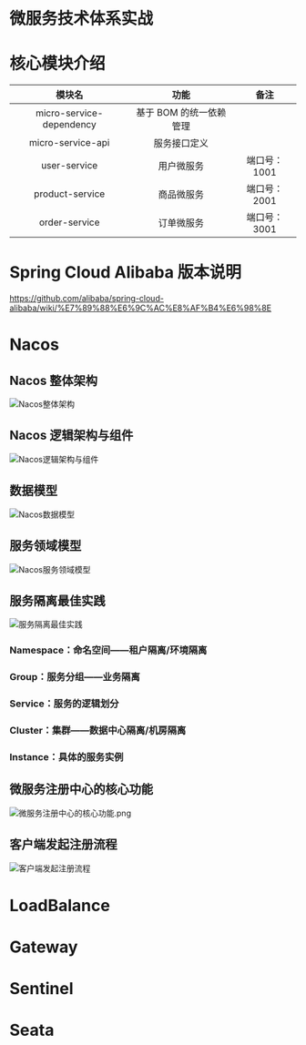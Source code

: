 # 微服务技术体系实战

# 核心模块介绍

|          模块名          |          功能           |     备注     |
| :----------------------: | :---------------------: | :----------: |
| micro-service-dependency | 基于 BOM 的统一依赖管理 |              |
|    micro-service-api     |      服务接口定义       |              |
|       user-service       |       用户微服务        | 端口号：1001 |
|     product-service      |       商品微服务        | 端口号：2001 |
|      order-service       |       订单微服务        | 端口号：3001 |

# Spring Cloud Alibaba 版本说明

https://github.com/alibaba/spring-cloud-alibaba/wiki/%E7%89%88%E6%9C%AC%E8%AF%B4%E6%98%8E

# Nacos

## Nacos 整体架构

![Nacos整体架构](docs/Nacos整体架构.png)

## Nacos 逻辑架构与组件

![Nacos逻辑架构与组件](docs/Nacos逻辑架构与组件.png)

## 数据模型

![Nacos数据模型](docs/Nacos数据模型.png)

## 服务领域模型

![Nacos服务领域模型](docs/Nacos服务领域模型.png)

## 服务隔离最佳实践

![服务隔离最佳实践](docs/服务隔离最佳实践.png)

### Namespace：命名空间——租户隔离/环境隔离

### Group：服务分组——业务隔离

### Service：服务的逻辑划分

### Cluster：集群——数据中心隔离/机房隔离

### Instance：具体的服务实例

## 微服务注册中心的核心功能

![微服务注册中心的核心功能.png](docs/微服务注册中心的核心功能.png)

## 客户端发起注册流程

![客户端发起注册流程](docs/客户端发起注册流程.png)

# LoadBalance

# Gateway

# Sentinel

# Seata

